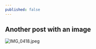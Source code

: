 ```yaml
---
published: false
---
```

## Another post with an image

![IMG_0418.jpeg]({{site.baseurl}}/_posts/IMG_0418.jpeg)
